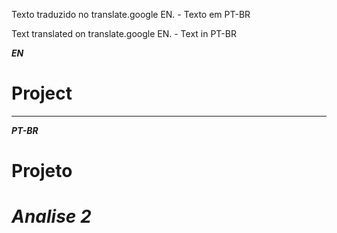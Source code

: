 Texto traduzido no translate.google EN. - Texto em PT-BR 

Text translated on translate.google EN. - Text in PT-BR 



***EN***


# Project


---
***PT-BR***

# Projeto


# ***Analise 2***



